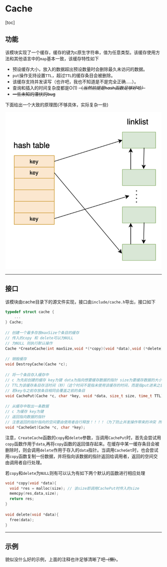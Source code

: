 # Cache

[toc]

## 功能

该模块实现了一个缓存，缓存的键为c原生字符串，值为任意类型。该缓存使用方法和其他语言中的`map`基本一致，该缓存特性如下

- 预设缓存大小，放入的数据超出预设数量时会删除最久未访问的数据。
- `put`操作支持设置`TTL`，超过`TTL`的缓存条目会被删除。
- 该缓存支持并发读写（也许吧，我也不知道是不是完全正确.....）。
- 查询和插入的时间复杂度都是O(1)  ~~（*当然前提是hash函数足够好哈）*~~
- ~~一些未知的潜伏的bug~~



下面给出一个大致的原理图(不够具体，实际复杂一些)

![cache](./img/cache.png)

---

## 接口

该模块由cache目录下的源文件实现，接口由`include/cache.h`导出，接口如下

```c
typedef struct cache {
    ...
} Cache;

// 创建一个最多存放maxSize个条目的缓存
// 传入的copy 和 delete可以为NULL
// 为NULL 则执行默认操作
Cache *CreateCache(int maxSize,void *(*copy)(void *data),void (*delete)(void *data));

// 销毁缓存
void DestroyCache(Cache *c);

// 将一个条目存入缓存中
// c 为先前创建的缓存 key为键 data为指向想要缓存数据的指针 size为要缓存数据的大小
// TTL为该缓存条目存活时间（秒）（这个时间不是指未使用该缓存的时间，而是指put进来之后能存活的时间）
// 若key与之前存放条目相同会覆盖之前的条目
void CachePut(Cache *c, char *key, void *data, size_t size, time_t TTL);

// 从缓存中取出一条数据
// c 为缓存 key为键
// 返回指向数据的指针
// 注意返回的指针指向的空间要由使用者自行释放！！！！（为了防止并发操作带来的冲突 所以返回的数据是额外拷贝的一份 交由使用者管理 故需要使用者释放）
void *CacheGet(Cache *c, char *key);
```
注意，`CreateCache`函数的`copy`和`delete`参数，当调用`CachePut`时，首先会尝试用`copy`函数作用于`data`,再将`copy`函数的返回值存起来。在缓存中某一缓存条目会被删除时，则会调用`delete`作用于存入的`data`指针。当调用`CacheGet`时，也会尝试用`copy`函数复制一份数据，并将指向该数据的指针返回给调用者，返回的空间交由调用者自行处理。

若`copy`和`delete`为`NULL`则有可以认为有如下两个默认的函数进行相应处理

```c
void *copy(void *data){
  void *res = malloc(size); // 该size即调用CachePut时传入的size
  memcpy(res,data,size);
  return res;
}

void delete(void *data){
  free(data);
}
```



---

## 示例

貌似没什么好的示例，上面的注释也许足够清晰了吧~~（懒）~~。